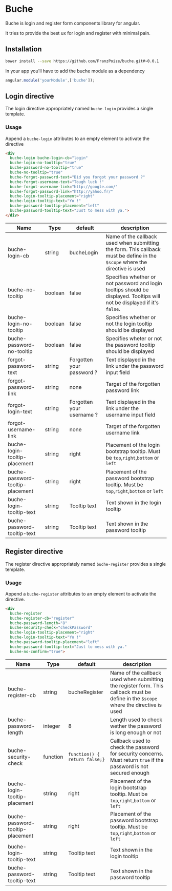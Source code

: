 # Buche

Buche is login and register form components library for angular.

It tries to provide the best ux for login and register with minimal pain.

## Installation

``` bash
bower install --save https://github.com/FranzPoize/buche.git#~0.0.1
```

In your app you'll have to add the buche module as a dependency

``` javascript
angular.module('yourModule',['buche']);
```

## Login directive

The login directive appropriately named `buche-login` provides a single template.

### Usage

Append a `buche-login` attributes to an empty element to activate the directive
``` html
<div 
  buche-login buche-login-cb="login" 
  buche-login-no-tooltip="true"
  buche-password-no-tooltip="true"
  buche-no-tooltip="true"
  buche-forgot-password-text="Did you forgot your password ?"
  buche-forgot-username-text="Tough luck !"
  buche-forgot-username-link="http://google.com/" 
  buche-forgot-password-link="http://yahoo.fr/"
  buche-login-tooltip-placement="right"
  buche-login-tooltip-text="Yo !"
  buche-password-tooltip-placement="left"
  buche-password-tooltip-text="Just to mess with ya.">
</div>
```

|Name|Type|default|description|
|----|----|-------|-----------|
|buche-login-cb|string|bucheLogin|Name of the callback used when submitting the form. This callback must be define in the `$scope` where the directive is used|
|buche-no-tooltip|boolean|false|Specifies whether or not password and login tooltips should be displayed. Tooltips will not be displayed if it's `false`.|
|buche-login-no-tooltip|boolean|false|Specifies whether or not the login tooltip should be displayed|
|buche-password-no-tooltip|boolean|false|Specifies wheter or not the password tooltip should be displayed|
|forgot-password-text|string|Forgotten your password ?|Text displayed in the link under the password input field|
|forgot-password-link|string|none|Target of the forgotten password link|
|forgot-login-text|string|Forgotten your username ?| Text displayed in the link under the username input field|
|forgot-username-link|string|none|Target of the forgotten username link|
|buche-login-tooltip-placement|string|right|Placement of the login bootstrap tooltip. Must be `top`,`right`,`bottom` or `left`|
|buche-password-tooltip-placement|string|right|Placement of the password bootstrap tooltip. Must be `top`,`right`,`bottom` or `left`|
|buche-login-tooltip-text|string|Tooltip text|Text shown in the login tooltip|
|buche-password-tooltip-text|string|Tooltip text|Text shown in the password tooltip|

## Register directive

The register directive appropriately named `buche-register` provides a single template.

### Usage

Append a `buche-register` attributes to an empty element to activate the directive.
``` html
<div
  buche-register
  buche-register-cb="register"
  buche-password-length="8"
  buche-security-check="checkPassword"
  buche-login-tooltip-placement="right"
  buche-login-tooltip-text="Yo !"
  buche-password-tooltip-placement="left"
  buche-password-tooltip-text="Just to mess with ya."
  buche-no-confirm="true">
```

|Name|Type|default|description|
|----|----|-------|-----------|
|buche-register-cb|string|bucheRegister|Name of the callback used when submitting the register form. This callback must be define in the `$scope` where the directive is used|
|buche-password-length|integer|8|Length used to check wether the password is long enough or not|
|buche-security-check|function|`function() { return false;}`| Callback used to check the password for security concerns. Must return `true` if the password is not secured enough|
|buche-login-tooltip-placement|string|right|Placement of the login bootstrap tooltip. Must be `top`,`right`,`bottom` or `left`|
|buche-password-tooltip-placement|string|right|Placement of the password bootstrap tooltip. Must be `top`,`right`,`bottom` or `left`|
|buche-login-tooltip-text|string|Tooltip text|Text shown in the login tooltip|
|buche-password-tooltip-text|string|Tooltip text|Text shown in the password tooltip|

